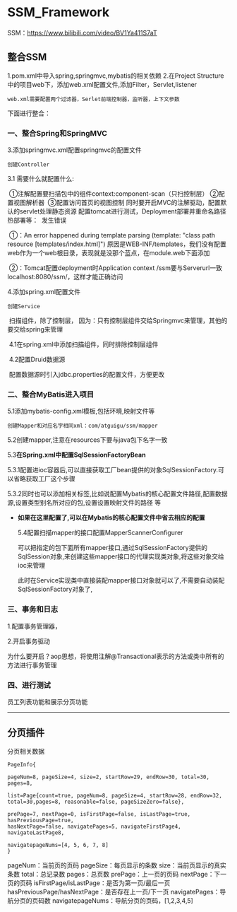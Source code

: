 # SSM_Framework

SSM：https://www.bilibili.com/video/BV1Ya411S7aT

## 整合SSM

1.pom.xml中导入spring,springmvc,mybatis的相关依赖
2.在Project Structure中的项目web下，添加web.xml配置文件,添加Filter，Servlet,listener

```
web.xml需要配置两个过滤器，Serlet前端控制器，监听器，上下文参数
```

下面进行整合：

### 一、整合Spring和SpringMVC

3.添加springmvc.xml配置springmvc的配置文件

```
创建Controller
```

3.1 需要什么就配置什么:

​	①注解配置要扫描包中的组件context:component-scan（只扫控制层）
​	②配置视图解析器
​	③配置访问首页的视图控制 同时要开启MVC的注解驱动，配置默认的servlet处理静态资源
​	配置tomcat进行测试，Deployment部署并重命名路径热部署等：
​	发生错误

​	①：An error happened during template parsing (template: "class path resource [templates/index.html]")
原因是WEB-INF/templates，我们没有配置web作为一个web根目录，表现就是没那个蓝点，在module.web下面添加

​	②：Tomcat配置deployment时Application context /ssm要与Serverurl一致localhost:8080/ssm/，这样才能正确访问



4.添加spring.xml配置文件

```
创建Service
```

​	扫描组件，除了控制层， 因为：只有控制层组件交给Springmvc来管理，其他的要交给spring来管理

​	4.1在spring.xml中添加扫描组件，同时排除控制层组件

​	4.2配置Druid数据源

​	配置数据源时引入jdbc.properties的配置文件，方便更改

### 二、整合MyBatis进入项目

5.1添加mybatis-config.xml模板,包括环境,映射文件等

```
创建Mapper和对应名字相同xml：com/atguigu/ssm/mapper
```

5.2创建mapper,注意在resources下要与java包下名字一致

5.3**在Spring.xml中配置SqlSessionFactoryBean**

​	5.3.1配置进ioc容器后,可以直接获取工厂bean提供的对象SqlSessionFactory.可以省略获取工厂这个步骤

​	5.3.2同时也可以添加相关标签,比如说配置Mybatis的核心配置文件路径,配置数据源,设置类型别名所对应的包,设置设置映射文件的路径 等

- **如果在这里配置了,可以在Mybatis的核心配置文件中省去相应的配置**

  ​5.4配置扫描mapper的接口配置MapperScannerConfigurer

  ​可以把指定的包下面所有mapper接口,通过SqlSessionFactory提供的SqlSession对象,来创建这些mapper接口的代理实现类对象,将这些对象交给ioc来管理

  ​此时在Service实现类中直接装配mapper接口对象就可以了,不需要自动装配SqlSessionFactory对象了,

### 三、事务和日志

1.配置事务管理器，

2.开启事务驱动

​	为什么要开启？aop思想，将使用注解@Transactional表示的方法或类中所有的方法进行事务管理



### 四、进行测试

员工列表功能和展示分页功能

---



## 分页插件

分页相关数据

```
PageInfo{

pageNum=8, pageSize=4, size=2, startRow=29, endRow=30, total=30, pages=8,

list=Page{count=true, pageNum=8, pageSize=4, startRow=28, endRow=32, total=30,pages=8, reasonable=false, pageSizeZero=false},

prePage=7, nextPage=0, isFirstPage=false, isLastPage=true, hasPreviousPage=true,
hasNextPage=false, navigatePages=5, navigateFirstPage4, navigateLastPage8,

navigatepageNums=[4, 5, 6, 7, 8]
}

```

pageNum：当前页的页码
pageSize：每页显示的条数
size：当前页显示的真实条数
total：总记录数
pages：总页数
prePage：上一页的页码
nextPage：下一页的页码
isFirstPage/isLastPage：是否为第一页/最后一页
hasPreviousPage/hasNextPage：是否存在上一页/下一页
navigatePages：导航分页的页码数
navigatepageNums：导航分页的页码，[1,2,3,4,5]